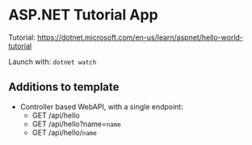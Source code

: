 # ASP.NET Tutorial App

Tutorial: https://dotnet.microsoft.com/en-us/learn/aspnet/hello-world-tutorial

Launch with: `dotnet watch`

## Additions to template

- Controller based WebAPI, with a single endpoint:
  - GET /api/hello
  - GET /api/hello?name=`name`
  - GET /api/hello/`name`
